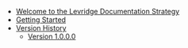 - [Welcome to the Levridge Documentation Strategy](6b05ee04-3553-49a8-a6e3-56339de847aa)
- [Getting Started](30b0141d-0b25-46aa-a35e-c93d58fb928b)
- [Version History](10614215-4c2f-453d-b8f0-2d01d5e33cb3)
  - [Version 1.0.0.0](73b71fbb-bb56-40ea-9081-d991d9574fd5)
